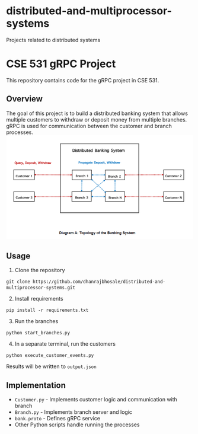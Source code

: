 # distributed-and-multiprocessor-systems
Projects related to distributed systems

# CSE 531 gRPC Project

This repository contains code for the gRPC project in CSE 531. 

## Overview

The goal of this project is to build a distributed banking system that allows multiple customers to withdraw or deposit money from multiple branches. gRPC is used for communication between the customer and branch processes.
![visualization](https://github.com/dhanrajbhosale/distributed-and-multiprocessor-systems/blob/2806a936aea7f5a60525014c80f0b318eb54faa6/Project1/architecture.png?raw=true)

## Usage

1. Clone the repository

```
git clone https://github.com/dhanrajbhosale/distributed-and-multiprocessor-systems.git
```

2. Install requirements

```
pip install -r requirements.txt 
```

3. Run the branches

```
python start_branches.py
```

4. In a separate terminal, run the customers

```
python execute_customer_events.py
```

Results will be written to `output.json`

## Implementation

- `Customer.py` - Implements customer logic and communication with branch
- `Branch.py` - Implements branch server and logic
- `bank.proto` - Defines gRPC service 
- Other Python scripts handle running the processes
